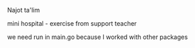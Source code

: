 Najot ta'lim

mini hospital - exercise from support teacher

we need run in main.go because I worked with other packages